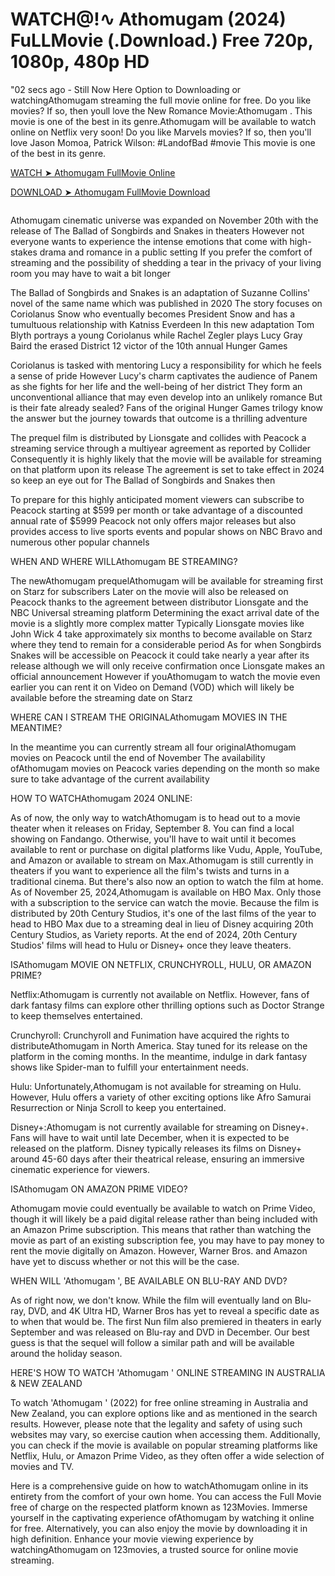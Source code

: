 <h1>WATCH@!∿ Athomugam (2024) FuLLMovie (.Download.) Free 720p, 1080p, 480p HD</h1>
"02 secs ago - Still Now Here Option to Downloading or watchingAthomugam streaming the full movie online for free. Do you like movies? If so, then youll love the New Romance Movie:Athomugam . This movie is one of the best in its genre.Athomugam will be available to watch online on Netflix very soon! Do you like Marvels movies? If so, then you'll love Jason Momoa, Patrick Wilson: #LandofBad #movie This movie is one of the best in its genre.



[WATCH ➤ Athomugam FullMovie Online](https://sreachbookhere.xyz/watch/tt31124095/athomugam)



[DOWNLOAD ➤ Athomugam FullMovie Download](https://sreachbookhere.xyz/watch/tt31124095/athomugam)


<a href="https://sreachbookhere.xyz/watch/tt31124095/athomugam" rel="nofollow" data-target="animated-image.originalLink"><img src="https://camo.githubusercontent.com/15786e5906b59b147064f232e20c72ab28618fa4cbf81b8f23f58fbc50995f60/68747470733a2f2f62616e676c617264696172792e636f6d2f77702d636f6e74656e742f75706c6f6164732f323032342f30312f6d6f76696568756268712e676966" alt="" data-canonical-src="https://banglardiary.com/wp-content/uploads/2021/01/moviehubhq.gif" style="max-width: 100%; display: inline-block;" data-target="animated-image.originalImage"></a>

Athomugam cinematic universe was expanded on November 20th with the release of The Ballad of Songbirds and Snakes in theaters However not everyone wants to experience the intense emotions that come with high-stakes drama and romance in a public setting If you prefer the comfort of streaming and the possibility of shedding a tear in the privacy of your living room you may have to wait a bit longer

The Ballad of Songbirds and Snakes is an adaptation of Suzanne Collins' novel of the same name which was published in 2020 The story focuses on Coriolanus Snow who eventually becomes President Snow and has a tumultuous relationship with Katniss Everdeen In this new adaptation Tom Blyth portrays a young Coriolanus while Rachel Zegler plays Lucy Gray Baird the erased District 12 victor of the 10th annual Hunger Games

Coriolanus is tasked with mentoring Lucy a responsibility for which he feels a sense of pride However Lucy's charm captivates the audience of Panem as she fights for her life and the well-being of her district They form an unconventional alliance that may even develop into an unlikely romance But is their fate already sealed? Fans of the original Hunger Games trilogy know the answer but the journey towards that outcome is a thrilling adventure

The prequel film is distributed by Lionsgate and collides with Peacock a streaming service through a multiyear agreement as reported by Collider Consequently it is highly likely that the movie will be available for streaming on that platform upon its release The agreement is set to take effect in 2024 so keep an eye out for The Ballad of Songbirds and Snakes then

To prepare for this highly anticipated moment viewers can subscribe to Peacock starting at $599 per month or take advantage of a discounted annual rate of $5999 Peacock not only offers major releases but also provides access to live sports events and popular shows on NBC Bravo and numerous other popular channels

WHEN AND WHERE WILLAthomugam BE STREAMING?

The newAthomugam prequelAthomugam will be available for streaming first on Starz for subscribers Later on the movie will also be released on Peacock thanks to the agreement between distributor Lionsgate and the NBC Universal streaming platform Determining the exact arrival date of the movie is a slightly more complex matter Typically Lionsgate movies like John Wick 4 take approximately six months to become available on Starz where they tend to remain for a considerable period As for when Songbirds Snakes will be accessible on Peacock it could take nearly a year after its release although we will only receive confirmation once Lionsgate makes an official announcement However if youAthomugam to watch the movie even earlier you can rent it on Video on Demand (VOD) which will likely be available before the streaming date on Starz

WHERE CAN I STREAM THE ORIGINALAthomugam MOVIES IN THE MEANTIME?

In the meantime you can currently stream all four originalAthomugam movies on Peacock until the end of November The availability ofAthomugam movies on Peacock varies depending on the month so make sure to take advantage of the current availability

HOW TO WATCHAthomugam 2024 ONLINE:

As of now, the only way to watchAthomugam is to head out to a movie theater when it releases on Friday, September 8. You can find a local showing on Fandango. Otherwise, you'll have to wait until it becomes available to rent or purchase on digital platforms like Vudu, Apple, YouTube, and Amazon or available to stream on Max.Athomugam is still currently in theaters if you want to experience all the film's twists and turns in a traditional cinema. But there's also now an option to watch the film at home. As of November 25, 2024,Athomugam is available on HBO Max. Only those with a subscription to the service can watch the movie. Because the film is distributed by 20th Century Studios, it's one of the last films of the year to head to HBO Max due to a streaming deal in lieu of Disney acquiring 20th Century Studios, as Variety reports. At the end of 2024, 20th Century Studios' films will head to Hulu or Disney+ once they leave theaters.

ISAthomugam MOVIE ON NETFLIX, CRUNCHYROLL, HULU, OR AMAZON PRIME?

Netflix:Athomugam is currently not available on Netflix. However, fans of dark fantasy films can explore other thrilling options such as Doctor Strange to keep themselves entertained.

Crunchyroll: Crunchyroll and Funimation have acquired the rights to distributeAthomugam in North America. Stay tuned for its release on the platform in the coming months. In the meantime, indulge in dark fantasy shows like Spider-man to fulfill your entertainment needs.

Hulu: Unfortunately,Athomugam is not available for streaming on Hulu. However, Hulu offers a variety of other exciting options like Afro Samurai Resurrection or Ninja Scroll to keep you entertained.

Disney+:Athomugam is not currently available for streaming on Disney+. Fans will have to wait until late December, when it is expected to be released on the platform. Disney typically releases its films on Disney+ around 45-60 days after their theatrical release, ensuring an immersive cinematic experience for viewers.

ISAthomugam ON AMAZON PRIME VIDEO?

Athomugam movie could eventually be available to watch on Prime Video, though it will likely be a paid digital release rather than being included with an Amazon Prime subscription. This means that rather than watching the movie as part of an existing subscription fee, you may have to pay money to rent the movie digitally on Amazon. However, Warner Bros. and Amazon have yet to discuss whether or not this will be the case.

WHEN WILL 'Athomugam ', BE AVAILABLE ON BLU-RAY AND DVD?

As of right now, we don't know. While the film will eventually land on Blu-ray, DVD, and 4K Ultra HD, Warner Bros has yet to reveal a specific date as to when that would be. The first Nun film also premiered in theaters in early September and was released on Blu-ray and DVD in December. Our best guess is that the sequel will follow a similar path and will be available around the holiday season.

HERE'S HOW TO WATCH 'Athomugam ' ONLINE STREAMING IN AUSTRALIA & NEW ZEALAND

To watch 'Athomugam ' (2022) for free online streaming in Australia and New Zealand, you can explore options like and  as mentioned in the search results. However, please note that the legality and safety of using such websites may vary, so exercise caution when accessing them. Additionally, you can check if the movie is available on popular streaming platforms like Netflix, Hulu, or Amazon Prime Video, as they often offer a wide selection of movies and TV.

Here is a comprehensive guide on how to watchAthomugam online in its entirety from the comfort of your own home. You can access the Full Movie free of charge on the respected platform known as 123Movies. Immerse yourself in the captivating experience ofAthomugam by watching it online for free. Alternatively, you can also enjoy the movie by downloading it in high definition. Enhance your movie viewing experience by watchingAthomugam on 123movies, a trusted source for online movie streaming.
